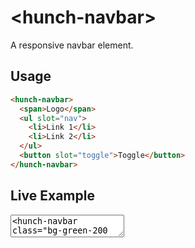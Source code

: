 # &lt;hunch-navbar>

A responsive navbar element.

## Usage

```html
<hunch-navbar>
  <span>Logo</span>
  <ul slot="nav">
    <li>Link 1</li>
    <li>Link 2</li>
  </ul>
  <button slot="toggle">Toggle</button>
</hunch-navbar>
```

## Live Example

<live-element class="grid-cols-1">
<textarea>
<hunch-navbar class="bg-green-200 py-1 px-3">
  <span class="text-lg">Logo</span>
  <ul slot="nav" class="text-sm">
    <li class="mx-4">Link 1</li>
    <li class="mx-4">Link 2</li>
  </ul>
  <button slot="toggle" class="bg-transparent flex p-0">
    <svg xmlns="http://www.w3.org/2000/svg" width="24" height="24" viewBox="0 0 24 24"><path d="M3 18h18v-2H3v2zm0-5h18v-2H3v2zm0-7v2h18V6H3z"/></svg>
  </button>
</hunch-navbar>
</textarea>
</live-element>

<script type="module" src="../src/hunch-navbar/index.ts"></script>
